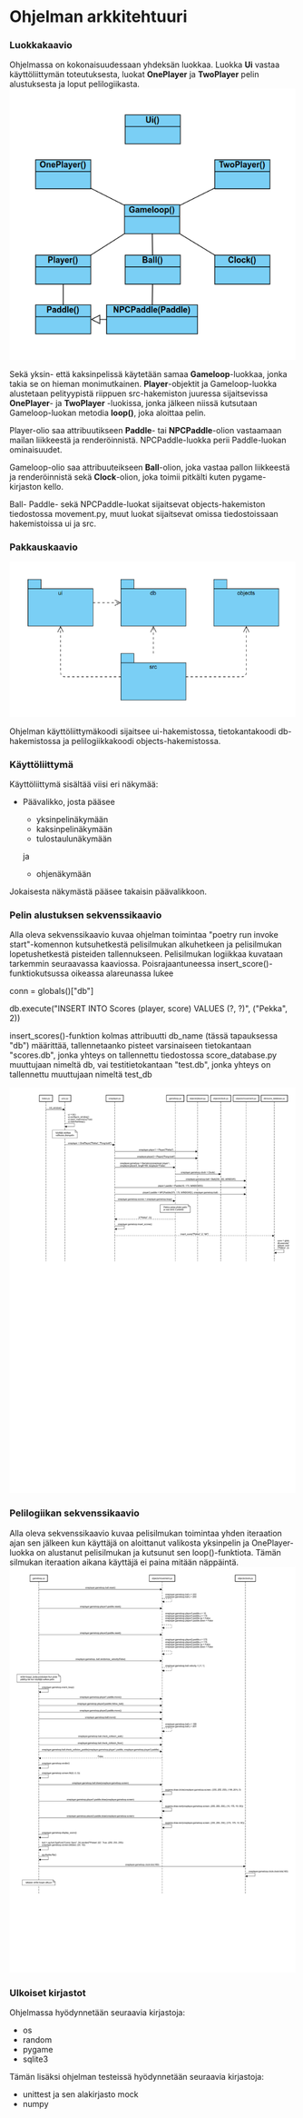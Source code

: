 # Ohjelman arkkitehtuuri

### Luokkakaavio
Ohjelmassa on kokonaisuudessaan yhdeksän luokkaa. Luokka <strong>Ui</strong> vastaa käyttöliittymän toteutuksesta, luokat <strong>OnePlayer</strong> ja <strong>TwoPlayer</strong> pelin alustuksesta ja loput pelilogiikasta.
![Luokkakaavio](./kuvat/luokka.png)

Sekä yksin- että kaksinpelissä käytetään samaa <strong>Gameloop</strong>-luokkaa, jonka takia se on hieman monimutkainen. <strong>Player</strong>-objektit ja Gameloop-luokka alustetaan pelityypistä riippuen src-hakemiston juuressa sijaitsevissa <strong>OnePlayer</strong>- ja <strong>TwoPlayer</strong> -luokissa, jonka jälkeen niissä kutsutaan Gameloop-luokan metodia <strong>loop()</strong>, joka aloittaa pelin. 

Player-olio saa attribuutikseen <strong>Paddle</strong>- tai <strong>NPCPaddle</strong>-olion vastaamaan mailan liikkeestä ja renderöinnistä. NPCPaddle-luokka perii Paddle-luokan ominaisuudet.

Gameloop-olio saa attribuuteikseen <strong>Ball</strong>-olion, joka vastaa pallon liikkeestä ja renderöinnistä sekä <strong>Clock</strong>-olion, joka toimii pitkälti kuten pygame-kirjaston kello.

Ball- Paddle- sekä NPCPaddle-luokat sijaitsevat objects-hakemiston tiedostossa movement.py, muut luokat sijaitsevat omissa tiedostoissaan hakemistoissa ui ja src.

### Pakkauskaavio
![Pakkauskaavio](./kuvat/pakkaus.png)

Ohjelman käyttöliittymäkoodi sijaitsee ui-hakemistossa, tietokantakoodi db-hakemistossa ja pelilogiikkakoodi objects-hakemistossa.

### Käyttöliittymä

Käyttöliittymä sisältää viisi eri näkymää:

- Päävalikko, josta pääsee
  - yksinpelinäkymään
  - kaksinpelinäkymään
  - tulostaulunäkymään
 
  ja
  - ohjenäkymään

Jokaisesta näkymästä pääsee takaisin päävalikkoon.

### Pelin alustuksen sekvenssikaavio

Alla oleva sekvenssikaavio kuvaa ohjelman toimintaa "poetry run invoke start"-komennon kutsuhetkestä pelisilmukan alkuhetkeen ja pelisilmukan lopetushetkestä pisteiden tallennukseen. Pelisilmukan logiikkaa kuvataan tarkemmin seuraavassa kaaviossa. Poisrajaantuneessa insert_score()-funktiokutsussa oikeassa alareunassa lukee 

conn = globals()["db"]

db.execute("INSERT INTO Scores
(player, score) VALUES (?, ?)",
("Pekka", 2))

insert_scores()-funktion kolmas attribuutti db_name (tässä tapauksessa "db") määrittää, tallennetaanko pisteet varsinaiseen tietokantaan "scores.db", jonka yhteys on tallennettu tiedostossa score_database.py muuttujaan nimeltä db, vai testitietokantaan "test.db", jonka yhteys on tallennettu muuttujaan nimeltä test_db

![Sekvenssikaavio](./kuvat/sekvenssikaavio1.jpg)

### Pelilogiikan sekvenssikaavio

Alla oleva sekvenssikaavio kuvaa pelisilmukan toimintaa yhden iteraation ajan sen jälkeen kun käyttäjä on aloittanut valikosta yksinpelin ja OnePlayer-luokka on alustanut pelisilmukan ja kutsunut sen loop()-funktiota. Tämän silmukan iteraation aikana käyttäjä ei paina mitään näppäintä.
![Sekvenssikaavio](./kuvat/sekvenssikaavio2.jpg)

### Ulkoiset kirjastot

Ohjelmassa hyödynnetään seuraavia kirjastoja:
- os
- random
- pygame
- sqlite3

Tämän lisäksi ohjelman testeissä hyödynnetään seuraavia kirjastoja:
- unittest ja sen alakirjasto mock
- numpy
